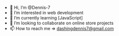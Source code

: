 - 👋 Hi, I’m @Dennis-7
- 👀 I’m interested in web development
- 🌱 I’m currently learning [JavaScript]
- 💞️ I’m looking to collaborate on online store projects
- 📫 How to reach me => dashingdennis7@gmail.com

<!---
Dennis-7/Dennis-7 is a ✨ special ✨ repository because its `README.md` (this file) appears on your GitHub profile.
You can click the Preview link to take a look at your changes.
--->
